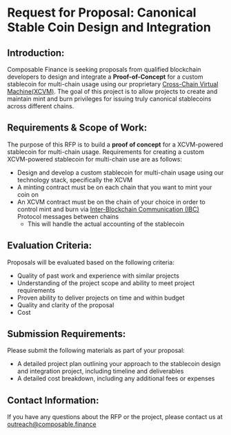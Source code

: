 # Request for Proposal: Canonical Stable Coin Design and Integration

## Introduction:

Composable Finance is seeking proposals from qualified blockchain developers 
to design and integrate a **Proof-of-Concept** for a custom stablecoin for multi-chain usage 
using our proprietary [Cross-Chain Virtual Machine(XCVM)]. 
The goal of this project is to allow projects to create and maintain mint and burn privileges 
for issuing truly canonical stablecoins across different chains.

[Cross-Chain Virtual Machine(XCVM)]: https://docs.composable.finance/products/xcvm

## Requirements & Scope of Work:

The purpose of this RFP is to build a **proof of concept** for a XCVM-powered stablecoin for multi-chain usage.
Requirements for creating a custom XCVM-powered stablecoin for multi-chain use are as follows:
- Design and develop a custom stablecoin for multi-chain usage using our technology stack, specifically the XCVM 
- A minting contract must be on each chain that you want to mint your coin on
- An XCVM contract must be on the chain of your choice in order to control mint and burn 
  via [Inter-Blockchain Communication (IBC)] Protocol messages between chains
  - This will handle the actual accounting of the stablecoin

[Inter-Blockchain Communication (IBC)]: https://ibcprotocol.org/

## Evaluation Criteria:

Proposals will be evaluated based on the following criteria:

- Quality of past work and experience with similar projects
- Understanding of the project scope and ability to meet project requirements
- Proven ability to deliver projects on time and within budget
- Quality and clarity of the proposal
- Cost

## Submission Requirements:

Please submit the following materials as part of your proposal:

- A detailed project plan outlining your approach to the stablecoin design and integration project, 
  including timeline and deliverables
- A detailed cost breakdown, including any additional fees or expenses

## Contact Information:

If you have any questions about the RFP or the project, please contact us at outreach@composable.finance
